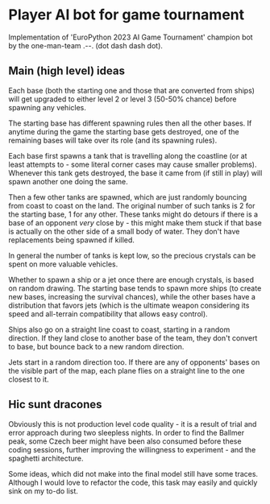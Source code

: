 # Player AI bot for game tournament
Implementation of 'EuroPython 2023 AI Game Tournament' champion bot by the one-man-team .--. (dot dash dash dot).

## Main (high level) ideas
Each base (both the starting one and those that are converted from ships) will get upgraded to either level 2 or level 3 (50-50% chance) before spawning any vehicles.

The starting base has different spawning rules then all the other bases. If anytime during the game the starting base gets destroyed, one of the remaining bases will take over its role (and its spawning rules).

Each base first spawns a tank that is travelling along the coastline (or at least attempts to - some literal corner cases may cause smaller problems). Whenever this tank gets destroyed, the base it came from (if still in play) will spawn another one doing the same.

Then a few other tanks are spawned, which are just randomly bouncing from coast to coast on the land. The original number of such tanks is 2 for the starting base, 1 for any other. These tanks might do detours if there is a base of an opponent _very_ close by - this might make them stuck if that base is actually on the other side of a small body of water. They don't have replacements being spawned if killed. 

In general the number of tanks is kept low, so the precious crystals can be spent on more valuable vehicles.

Whether to spawn a ship or a jet once there are enough crystals, is based on random drawing. The starting base tends to spawn more ships (to create new bases, increasing the survival chances), while the other bases have a distribution that favors jets (which is the ultimate weapon considering its speed and all-terrain compatibility that allows easy control).

Ships also go on a straight line coast to coast, starting in a random direction. If they land close to another base of the team, they don't convert to base, but bounce back to a new random direction.

Jets start in a random direction too. If there are any of opponents' bases on the visible part of the map, each plane flies on a straight line to the one closest to it.

## Hic sunt dracones
Obviously this is not production level code quality - it is a result of trial and error approach during two sleepless nights. In order to find the Ballmer peak, some Czech beer might have been also consumed before these coding sessions, further improving the willingness to experiment - and the spaghetti architecture.

Some ideas, which did not make into the final model still have some traces. Although I would love to refactor the code, this task may easily and quickly sink on my to-do list.
